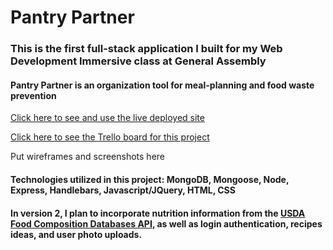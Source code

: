 # Pantry Partner

### This is the first full-stack application I built for my Web Development Immersive class at General Assembly

#### Pantry Partner is an organization tool for meal-planning and food waste prevention

[Click here to see and use the live deployed site](https://fathomless-ocean-49836.herokuapp.com/)

[Click here to see the Trello board for this project](https://trello.com/b/cwAsT9w7/wdi-project-2)

Put wireframes and screenshots here

#### Technologies utilized in this project: MongoDB, Mongoose, Node, Express, Handlebars, Javascript/JQuery, HTML, CSS

#### In version 2, I plan to incorporate nutrition information from the [USDA Food Composition Databases API](https://ndb.nal.usda.gov/ndb/doc/), as well as login authentication, recipes ideas, and user photo uploads.

